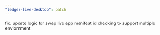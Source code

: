 ```yaml
---
"ledger-live-desktop": patch
---
```


fix: update logic for swap live app manifest id checking to support multiple enviornment
